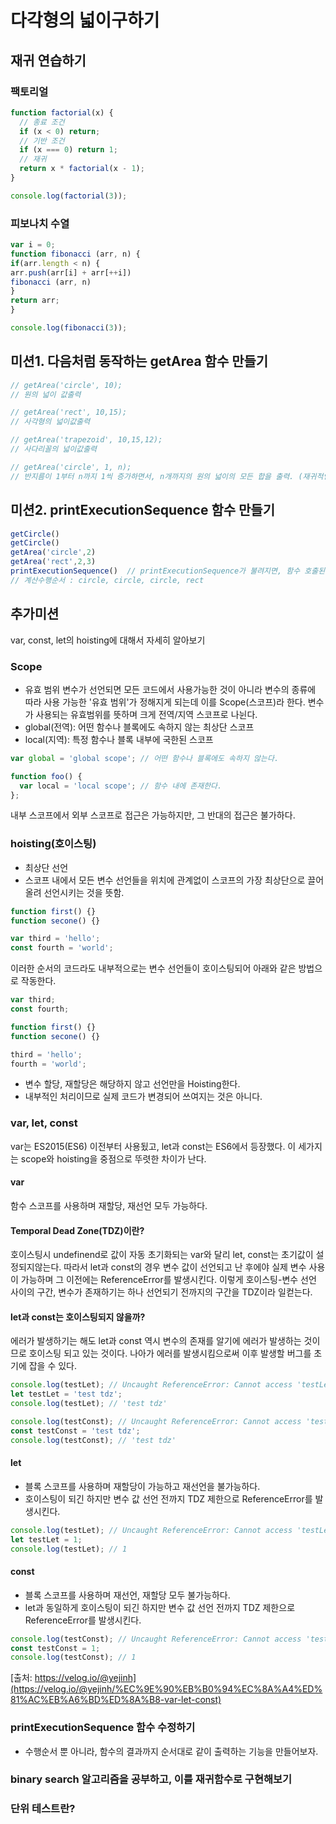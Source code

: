 # 다각형의 넓이구하기
## 재귀 연습하기
### 팩토리얼
``` javascript
function factorial(x) {
  // 종료 조건
  if (x < 0) return;
  // 기반 조건
  if (x === 0) return 1;
  // 재귀
  return x * factorial(x - 1);
}

console.log(factorial(3));
```
### 피보나치 수열
``` javascript
var i = 0;
function fibonacci (arr, n) {
if(arr.length < n) {
arr.push(arr[i] + arr[++i])
fibonacci (arr, n)
}
return arr;
}

console.log(fibonacci(3));

```
## 미션1. 다음처럼 동작하는 getArea 함수 만들기
``` javascript
// getArea('circle', 10);
// 원의 넓이 값출력

// getArea('rect', 10,15);
// 사각형의 넓이값출력

// getArea('trapezoid', 10,15,12);
// 사다리꼴의 넓이값출력

// getArea('circle', 1, n);
// 반지름이 1부터 n까지 1씩 증가하면서, n개까지의 원의 넓이의 모든 합을 출력. (재귀적인 해결책을 제시한다)
```
## 미션2. printExecutionSequence 함수 만들기
``` javascript
getCircle() 
getCircle() 
getArea('circle',2) 
getArea('rect',2,3) 
printExecutionSequence()  // printExecutionSequence가 불려지면, 함수 호출된 순서를 출력한다. 
// 계산수행순서 : circle, circle, circle, rect
```
## 추가미션
var, const, let의 hoisting에 대해서 자세히 알아보기
### Scope
- 유효 범위
변수가 선언되면 모든 코드에서 사용가능한 것이 아니라 변수의 종류에 따라 사용 가능한 '유효 범위'가 정해지게 되는데 이를 Scope(스코프)라 한다. 변수가 사용되는 유효범위를 뜻하며 크게 전역/지역 스코프로 나뉜다.
- global(전역): 어떤 함수나 블록에도 속하지 않는 최상단 스코프
- local(지역): 특정 함수나 블록 내부에 국한된 스코프
``` javascript
var global = 'global scope'; // 어떤 함수나 블록에도 속하지 않는다.

function foo() {
  var local = 'local scope'; // 함수 내에 존재한다.
};
```
내부 스코프에서 외부 스코프로 접근은 가능하지만, 그 반대의 접근은 불가하다.
### hoisting(호이스팅)
- 최상단 선언
- 스코프 내에서 모든 변수 선언들을 위치에 관계없이 스코프의 가장 최상단으로 끌어올려 선언시키는 것을 뜻함.
``` javascript
function first() {}
function secone() {}

var third = 'hello';
const fourth = 'world';
```
이러한 순서의 코드라도 내부적으로는 변수 선언들이 호이스팅되어 아래와 같은 방법으로 작동한다.
``` javascript
var third;
const fourth;

function first() {}
function secone() {}

third = 'hello';
fourth = 'world';
```
- 변수 할당, 재할당은 해당하지 않고 선언만을 Hoisting한다.
- 내부적인 처리이므로 실제 코드가 변경되어 쓰여지는 것은 아니다.
### var, let, const
var는 ES2015(ES6) 이전부터 사용됬고, let과 const는 ES6에서 등장했다.
이 세가지는 scope와 hoisting을 중점으로 뚜렷한 차이가 난다.
#### var
함수 스코프를 사용하며 재할당, 재선언 모두 가능하다.
#### Temporal Dead Zone(TDZ)이란?
호이스팅시 undefinend로 값이 자동 초기화되는 var와 달리 let, const는 초기값이 설정되지않는다. 따라서 let과 const의 경우 변수 값이 선언되고 난 후에야 실제 변수 사용이 가능하며 그 이전에는 ReferenceError를 발생시킨다. 이렇게 호이스팅-변수 선언 사이의 구간, 변수가 존재하기는 하나 선언되기 전까지의 구간을 TDZ이라 일컫는다.
#### let과 const는 호이스팅되지 않을까?
에러가 발생하기는 해도 let과 const 역시 변수의 존재를 알기에 에러가 발생하는 것이므로 호이스팅 되고 있는 것이다. 나아가 에러를 발생시킴으로써 이후 발생할 버그를 초기에 잡을 수 있다.
``` javascript
console.log(testLet); // Uncaught ReferenceError: Cannot access 'testLet' before initialization
let testLet = 'test tdz';
console.log(testLet); // 'test tdz'

console.log(testConst); // Uncaught ReferenceError: Cannot access 'testConst' before initialization
const testConst = 'test tdz';
console.log(testConst); // 'test tdz'
```
#### let
- 블록 스코프를 사용하며 재할당이 가능하고 재선언을 불가능하다.
- 호이스팅이 되긴 하지만 변수 값 선언 전까지 TDZ 제한으로 ReferenceError를 발생시킨다.
``` javascript
console.log(testLet); // Uncaught ReferenceError: Cannot access 'testLet' before initialization
let testLet = 1;
console.log(testLet); // 1
```
#### const
- 블록 스코프를 사용하며 재선언, 재할당 모두 불가능하다.
- let과 동일하게 호이스팅이 되긴 하지만 변수 값 선언 전까지 TDZ 제한으로 ReferenceError를 발생시킨다.
``` javascript
console.log(testConst); // Uncaught ReferenceError: Cannot access 'testConst' before initialization
const testConst = 1;
console.log(testConst); // 1
```
[출처: https://velog.io/@yejinh](https://velog.io/@yejinh/%EC%9E%90%EB%B0%94%EC%8A%A4%ED%81%AC%EB%A6%BD%ED%8A%B8-var-let-const)
### printExecutionSequence 함수 수정하기
- 수행순서 뿐 아니라, 함수의 결과까지 순서대로 같이 출력하는 기능을 만들어보자.
### binary search 알고리즘을 공부하고, 이를 재귀함수로 구현해보기
### 단위 테스트란?
